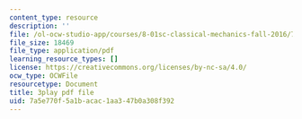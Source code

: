 ```yaml
---
content_type: resource
description: ''
file: /ol-ocw-studio-app/courses/8-01sc-classical-mechanics-fall-2016/7a5e770f5a1bacac1aa347b0a308f392_mqFIqnCPak.pdf
file_size: 18469
file_type: application/pdf
learning_resource_types: []
license: https://creativecommons.org/licenses/by-nc-sa/4.0/
ocw_type: OCWFile
resourcetype: Document
title: 3play pdf file
uid: 7a5e770f-5a1b-acac-1aa3-47b0a308f392
---
```

